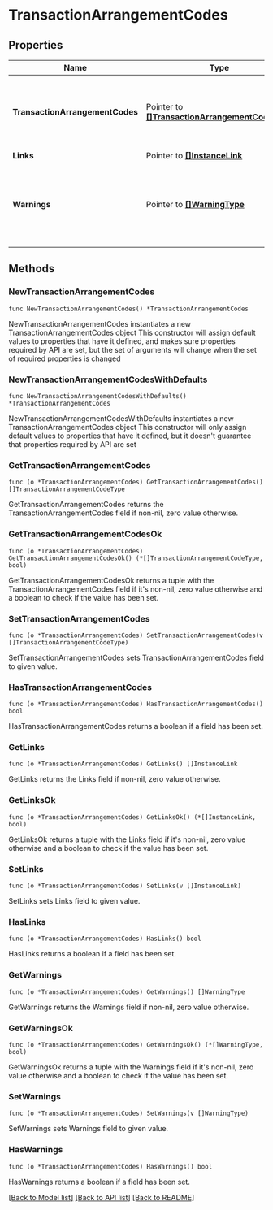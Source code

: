 # TransactionArrangementCodes

## Properties

Name | Type | Description | Notes
------------ | ------------- | ------------- | -------------
**TransactionArrangementCodes** | Pointer to [**[]TransactionArrangementCodeType**](TransactionArrangementCodeType.md) | Contains transaction codes along with associated arrangement codes. | [optional] 
**Links** | Pointer to [**[]InstanceLink**](InstanceLink.md) |  | [optional] 
**Warnings** | Pointer to [**[]WarningType**](WarningType.md) | Used in conjunction with the Success element to define a business error. | [optional] 

## Methods

### NewTransactionArrangementCodes

`func NewTransactionArrangementCodes() *TransactionArrangementCodes`

NewTransactionArrangementCodes instantiates a new TransactionArrangementCodes object
This constructor will assign default values to properties that have it defined,
and makes sure properties required by API are set, but the set of arguments
will change when the set of required properties is changed

### NewTransactionArrangementCodesWithDefaults

`func NewTransactionArrangementCodesWithDefaults() *TransactionArrangementCodes`

NewTransactionArrangementCodesWithDefaults instantiates a new TransactionArrangementCodes object
This constructor will only assign default values to properties that have it defined,
but it doesn't guarantee that properties required by API are set

### GetTransactionArrangementCodes

`func (o *TransactionArrangementCodes) GetTransactionArrangementCodes() []TransactionArrangementCodeType`

GetTransactionArrangementCodes returns the TransactionArrangementCodes field if non-nil, zero value otherwise.

### GetTransactionArrangementCodesOk

`func (o *TransactionArrangementCodes) GetTransactionArrangementCodesOk() (*[]TransactionArrangementCodeType, bool)`

GetTransactionArrangementCodesOk returns a tuple with the TransactionArrangementCodes field if it's non-nil, zero value otherwise
and a boolean to check if the value has been set.

### SetTransactionArrangementCodes

`func (o *TransactionArrangementCodes) SetTransactionArrangementCodes(v []TransactionArrangementCodeType)`

SetTransactionArrangementCodes sets TransactionArrangementCodes field to given value.

### HasTransactionArrangementCodes

`func (o *TransactionArrangementCodes) HasTransactionArrangementCodes() bool`

HasTransactionArrangementCodes returns a boolean if a field has been set.

### GetLinks

`func (o *TransactionArrangementCodes) GetLinks() []InstanceLink`

GetLinks returns the Links field if non-nil, zero value otherwise.

### GetLinksOk

`func (o *TransactionArrangementCodes) GetLinksOk() (*[]InstanceLink, bool)`

GetLinksOk returns a tuple with the Links field if it's non-nil, zero value otherwise
and a boolean to check if the value has been set.

### SetLinks

`func (o *TransactionArrangementCodes) SetLinks(v []InstanceLink)`

SetLinks sets Links field to given value.

### HasLinks

`func (o *TransactionArrangementCodes) HasLinks() bool`

HasLinks returns a boolean if a field has been set.

### GetWarnings

`func (o *TransactionArrangementCodes) GetWarnings() []WarningType`

GetWarnings returns the Warnings field if non-nil, zero value otherwise.

### GetWarningsOk

`func (o *TransactionArrangementCodes) GetWarningsOk() (*[]WarningType, bool)`

GetWarningsOk returns a tuple with the Warnings field if it's non-nil, zero value otherwise
and a boolean to check if the value has been set.

### SetWarnings

`func (o *TransactionArrangementCodes) SetWarnings(v []WarningType)`

SetWarnings sets Warnings field to given value.

### HasWarnings

`func (o *TransactionArrangementCodes) HasWarnings() bool`

HasWarnings returns a boolean if a field has been set.


[[Back to Model list]](../README.md#documentation-for-models) [[Back to API list]](../README.md#documentation-for-api-endpoints) [[Back to README]](../README.md)


